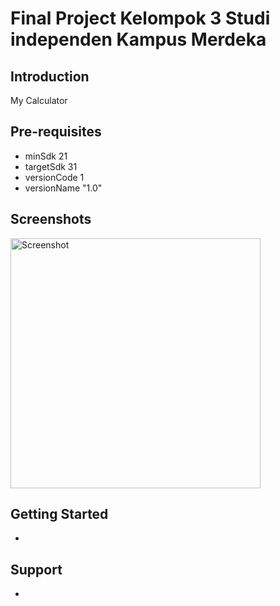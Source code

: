 Final Project Kelompok 3 Studi independen Kampus Merdeka
========================================================

Introduction
------------

My Calculator


Pre-requisites
--------------

- minSdk 21
- targetSdk 31
- versionCode 1
- versionName "1.0"

Screenshots
-------------

<img src="https://drive.google.com/uc?export=view&id=1H7tHlONA8dUwIGlb0vN8flTYFUxylyTH" height="400" alt="Screenshot"/>


Getting Started
---------------

-
Support
-------
-